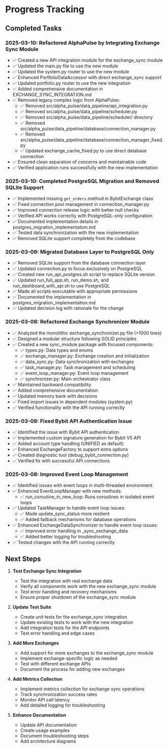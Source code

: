 # Progress Tracking

## Completed Tasks

### 2025-03-10: Refactored AlphaPulse by Integrating Exchange Sync Module

- ✅ Created a new API integration module for the exchange_sync module
- ✅ Updated the main.py file to use the new module
- ✅ Updated the system.py router to use the new module
- ✅ Enhanced PortfolioDataAccessor with direct exchange_sync support
- ✅ Updated portfolio.py router to use the new integration
- ✅ Added comprehensive documentation in EXCHANGE_SYNC_INTEGRATION.md
- ✅ Removed legacy complex logic from AlphaPulse:
  - ✅ Removed src/alpha_pulse/data_pipeline/api_integration.py
  - ✅ Removed src/alpha_pulse/data_pipeline/scheduler.py
  - ✅ Removed src/alpha_pulse/data_pipeline/scheduler/ directory
  - ✅ Removed src/alpha_pulse/data_pipeline/database/connection_manager.py
  - ✅ Removed src/alpha_pulse/data_pipeline/database/connection_manager_fixed.py
  - ✅ Updated exchange_cache_fixed.py to use direct database connection
- ✅ Ensured clean separation of concerns and maintainable code
- ✅ Verified application runs successfully with the new implementation

### 2025-03-10: Completed PostgreSQL Migration and Removed SQLite Support

- ✅ Implemented missing `get_orders` method in BybitExchange class
- ✅ Fixed connection pool management in connection_manager.py
- ✅ Improved connection release logic with better null checks
- ✅ Verified API works correctly with PostgreSQL-only configuration
- ✅ Documented implementation details in postgres_migration_implementation.md
- ✅ Tested data synchronization with the new implementation
- ✅ Removed SQLite support completely from the codebase

### 2025-03-09: Migrated Database Layer to PostgreSQL Only

- ✅ Removed SQLite support from the database connection layer
- ✅ Updated connection.py to focus exclusively on PostgreSQL
- ✅ Created new run_api_postgres.sh script to replace SQLite version
- ✅ Updated run_full_app.sh, run_demo.sh, and run_dashboard_with_api.sh to use PostgreSQL
- ✅ Made all scripts executable with appropriate permissions
- ✅ Documented the implementation in postgres_migration_implementation.md
- ✅ Updated decision log with rationale for the change

### 2025-03-08: Refactored Exchange Synchronizer Module

- ✅ Analyzed the monolithic exchange_synchronizer.py file (>1000 lines)
- ✅ Designed a modular structure following SOLID principles
- ✅ Created a new sync_module package with focused components:
  - ✅ types.py: Data types and enums
  - ✅ exchange_manager.py: Exchange creation and initialization
  - ✅ data_sync.py: Data synchronization with exchanges
  - ✅ task_manager.py: Task management and scheduling
  - ✅ event_loop_manager.py: Event loop management
  - ✅ synchronizer.py: Main orchestrator class
- ✅ Maintained backward compatibility
- ✅ Added comprehensive documentation
- ✅ Updated memory bank with decisions
- ✅ Fixed import issues in dependent modules (system.py)
- ✅ Verified functionality with the API running correctly

### 2025-03-08: Fixed Bybit API Authentication Issue

- ✅ Identified the issue with Bybit API authentication
- ✅ Implemented custom signature generation for Bybit V5 API
- ✅ Added account type handling (UNIFIED as default)
- ✅ Enhanced ExchangeFactory to support extra options
- ✅ Created diagnostic tool (debug_bybit_connection.py)
- ✅ Verified fix with successful API connections

### 2025-03-08: Improved Event Loop Management

- ✅ Identified issues with event loops in multi-threaded environment
- ✅ Enhanced EventLoopManager with new methods:
  - ✅ run_coroutine_in_new_loop: Runs coroutines in isolated event loops
- ✅ Updated TaskManager to handle event loop issues:
  - ✅ Made update_sync_status more resilient
  - ✅ Added fallback mechanisms for database operations
- ✅ Enhanced ExchangeDataSynchronizer to handle event loop issues:
  - ✅ Improved error handling in _sync_exchange_data
  - ✅ Added better logging for troubleshooting
- ✅ Tested changes with the API running correctly

## Next Steps

1. **Test Exchange Sync Integration**
   - Test the integration with real exchange data
   - Verify all components work with the new exchange_sync module
   - Test error handling and recovery mechanisms
   - Ensure proper shutdown of the exchange_sync module

2. **Update Test Suite**
   - Create unit tests for the exchange_sync integration
   - Update existing tests to work with the new integration
   - Add integration tests for the API endpoints
   - Test error handling and edge cases

3. **Add More Exchanges**
   - Add support for more exchanges to the exchange_sync module
   - Implement exchange-specific logic as needed
   - Test with different exchange APIs
   - Document the process for adding new exchanges

4. **Add Metrics Collection**
   - Implement metrics collection for exchange sync operations
   - Track synchronization success rates
   - Monitor API call latency
   - Add detailed logging for troubleshooting

5. **Enhance Documentation**
   - Update API documentation
   - Create usage examples
   - Document troubleshooting steps
   - Add architecture diagrams

